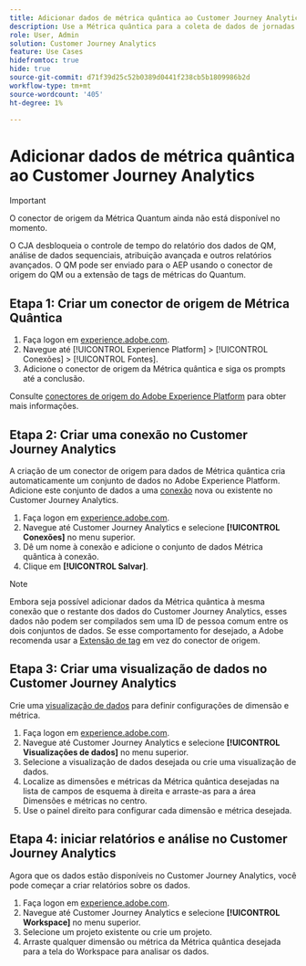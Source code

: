 ```yaml
---
title: Adicionar dados de métrica quântica ao Customer Journey Analytics
description: Use a Métrica quântica para a coleta de dados de jornadas e comportamentos do usuário e, em seguida, habilite o CJA a partir desses dados coletados para obter insights mais avançados.
role: User, Admin
solution: Customer Journey Analytics
feature: Use Cases
hidefromtoc: true
hide: true
source-git-commit: d71f39d25c52b0389d0441f238cb5b1809986b2d
workflow-type: tm+mt
source-wordcount: '405'
ht-degree: 1%

---
```


# Adicionar dados de métrica quântica ao Customer Journey Analytics

>[!IMPORTANT]
>
>O conector de origem da Métrica Quantum ainda não está disponível no momento.

O CJA desbloqueia o controle de tempo do relatório dos dados de QM, análise de dados sequenciais, atribuição avançada e outros relatórios avançados.  O QM pode ser enviado para o AEP usando o conector de origem do QM ou a extensão de tags de métricas do Quantum.

## Etapa 1: Criar um conector de origem de Métrica Quântica

1. Faça logon em [experience.adobe.com](https://experience.adobe.com).
1. Navegue até [!UICONTROL Experience Platform] > [!UICONTROL Conexões] > [!UICONTROL Fontes].
1. Adicione o conector de origem da Métrica quântica e siga os prompts até a conclusão.

Consulte [conectores de origem do Adobe Experience Platform](https://experienceleague.adobe.com/en/docs/experience-platform/sources/home) para obter mais informações.

## Etapa 2: Criar uma conexão no Customer Journey Analytics

A criação de um conector de origem para dados de Métrica quântica cria automaticamente um conjunto de dados no Adobe Experience Platform. Adicione este conjunto de dados a uma [conexão](/help/connections/overview.md) nova ou existente no Customer Journey Analytics.

1. Faça logon em [experience.adobe.com](https://experience.adobe.com).
1. Navegue até Customer Journey Analytics e selecione **[!UICONTROL Conexões]** no menu superior.
1. Dê um nome à conexão e adicione o conjunto de dados Métrica quântica à conexão.
1. Clique em **[!UICONTROL Salvar]**.

>[!NOTE]
>Embora seja possível adicionar dados da Métrica quântica à mesma conexão que o restante dos dados do Customer Journey Analytics, esses dados não podem ser compilados sem uma ID de pessoa comum entre os dois conjuntos de dados. Se esse comportamento for desejado, a Adobe recomenda usar a [Extensão de tag](https://experienceleague.adobe.com/en/docs/experience-platform/destinations/catalog/analytics/quantum-metric) em vez do conector de origem.

## Etapa 3: Criar uma visualização de dados no Customer Journey Analytics

Crie uma [visualização de dados](/help/data-views/data-views.md) para definir configurações de dimensão e métrica.

1. Faça logon em [experience.adobe.com](https://experience.adobe.com).
1. Navegue até Customer Journey Analytics e selecione **[!UICONTROL Visualizações de dados]** no menu superior.
1. Selecione a visualização de dados desejada ou crie uma visualização de dados.
1. Localize as dimensões e métricas da Métrica quântica desejadas na lista de campos de esquema à direita e arraste-as para a área Dimensões e métricas no centro.
1. Use o painel direito para configurar cada dimensão e métrica desejada.

## Etapa 4: iniciar relatórios e análise no Customer Journey Analytics

Agora que os dados estão disponíveis no Customer Journey Analytics, você pode começar a criar relatórios sobre os dados.

1. Faça logon em [experience.adobe.com](https://experience.adobe.com).
1. Navegue até Customer Journey Analytics e selecione **[!UICONTROL Workspace]** no menu superior.
1. Selecione um projeto existente ou crie um projeto.
1. Arraste qualquer dimensão ou métrica da Métrica quântica desejada para a tela do Workspace para analisar os dados.
